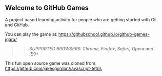 ## Welcome to GitHub Games

A project based learning activity for people who are getting started with Git and GitHub.

You can play the game at: https://githubschool.github.io/github-games-jgara/

>> _*SUPPORTED BROWSERS*: Chrome, Firefox, Safari, Opera and IE9+_

This fun open source game was cloned from: https://github.com/jakesgordon/javascript-tetris
